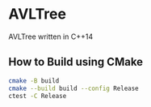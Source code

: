 # AVLTree

AVLTree written in C++14

## How to Build using CMake

```bash
cmake -B build
cmake --build build --config Release
ctest -C Release
```
